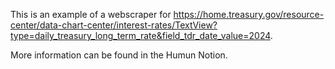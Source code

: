 This is an example of a webscraper for https://home.treasury.gov/resource-center/data-chart-center/interest-rates/TextView?type=daily_treasury_long_term_rate&field_tdr_date_value=2024.

More information can be found in the Humun Notion.